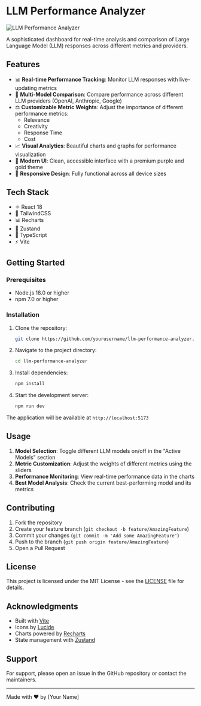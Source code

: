 # LLM Performance Analyzer

![LLM Performance Analyzer](https://images.unsplash.com/photo-1677442136019-21780ecad995?auto=format&fit=crop&q=80&w=1200&h=400)

A sophisticated dashboard for real-time analysis and comparison of Large Language Model (LLM) responses across different metrics and providers.

## Features

- 📊 **Real-time Performance Tracking**: Monitor LLM responses with live-updating metrics
- 🔄 **Multi-Model Comparison**: Compare performance across different LLM providers (OpenAI, Anthropic, Google)
- ⚖️ **Customizable Metric Weights**: Adjust the importance of different performance metrics:
  - Relevance
  - Creativity
  - Response Time
  - Cost
- 📈 **Visual Analytics**: Beautiful charts and graphs for performance visualization
- 🎨 **Modern UI**: Clean, accessible interface with a premium purple and gold theme
- 📱 **Responsive Design**: Fully functional across all device sizes

## Tech Stack

- ⚛️ React 18
- 🎨 TailwindCSS
- 📊 Recharts
- 🏪 Zustand
- 🎯 TypeScript
- ⚡ Vite

## Getting Started

### Prerequisites

- Node.js 18.0 or higher
- npm 7.0 or higher

### Installation

1. Clone the repository:
   ```bash
   git clone https://github.com/yourusername/llm-performance-analyzer.git
   ```

2. Navigate to the project directory:
   ```bash
   cd llm-performance-analyzer
   ```

3. Install dependencies:
   ```bash
   npm install
   ```

4. Start the development server:
   ```bash
   npm run dev
   ```

The application will be available at `http://localhost:5173`

## Usage

1. **Model Selection**: Toggle different LLM models on/off in the "Active Models" section
2. **Metric Customization**: Adjust the weights of different metrics using the sliders
3. **Performance Monitoring**: View real-time performance data in the charts
4. **Best Model Analysis**: Check the current best-performing model and its metrics

## Contributing

1. Fork the repository
2. Create your feature branch (`git checkout -b feature/AmazingFeature`)
3. Commit your changes (`git commit -m 'Add some AmazingFeature'`)
4. Push to the branch (`git push origin feature/AmazingFeature`)
5. Open a Pull Request

## License

This project is licensed under the MIT License - see the [LICENSE](LICENSE) file for details.

## Acknowledgments

- Built with [Vite](https://vitejs.dev/)
- Icons by [Lucide](https://lucide.dev/)
- Charts powered by [Recharts](https://recharts.org/)
- State management with [Zustand](https://github.com/pmndrs/zustand)

## Support

For support, please open an issue in the GitHub repository or contact the maintainers.

---

Made with ❤️ by [Your Name]